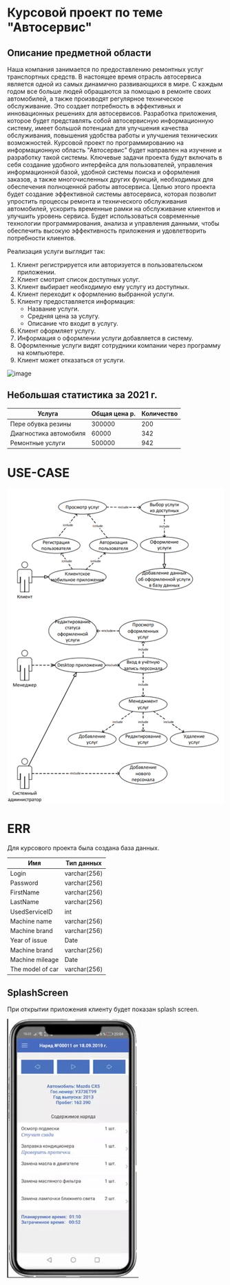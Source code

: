# Курсовой проект по теме "Автосервис"
## Описание предметной области
Наша компания занимается по предоставлению ремонтных  услуг транспортных средств.
В настоящее время отрасль автосервиса является одной из самых динамично развивающихся в мире. С каждым годом все больше людей обращаются за помощью в ремонте своих автомобилей, а также производят регулярное техническое обслуживание. Это создает потребность в эффективных и инновационных решениях для автосервисов.
Разработка приложения, которое будет представлять собой автосервисную информационную систему, имеет большой потенциал для улучшения качества обслуживания, повышения удобства работы и улучшения технических возможностей. 
Курсовой проект по программированию на информационную область "Автосервис" будет направлен на изучение и разработку такой системы. Ключевые задачи проекта будут включать в себя создание удобного интерфейса для пользователей, управления информационной базой, удобной системы поиска и оформления заказов, а также многочисленных других функций, необходимых для обеспечения полноценной работы автосервиса.
Целью этого проекта будет создание эффективной системы автосервиса, которая позволит упростить процессы ремонта и технического обслуживания автомобилей, ускорить временные рамки на обслуживание клиентов и улучшить уровень сервиса. Будет использоваться современные технологии программирования, анализа и управления данными, чтобы обеспечить высокую эффективность приложения и удовлетворить потребности клиентов.

Реализация услуги выглядит так: 

 1. Клиент  регистрируется или авторизуется в пользовательском приложении. 
 2. Клиент смотрит список доступных услуг.
 3. Клиент выбирает необходимую ему услугу из доступных.
 4. Клиент переходит к оформлению выбранной услуги.
 5. Клиенту предоставляется информация: 
	* Название услуги.
	* Средняя цена за услугу.
	* Описание что входит в услугу.
6. Клиент оформляет услугу.
7. Информация о оформлении услуги добавляется в систему.
8. Оформленные услуги видят сотрудники компании через программу на компьютере.
9. Клиент может отказаться от услуги.


![image](https://github.com/9002015pro/CarMechanic/assets/78635578/19f83426-773c-4802-83b2-1cbb76db6c37)




## Небольшая статистика за 2021 г.
| Услуга | Общая цена р. | Количество|
|--|--|--|
| Пере обувка резины | 300000 | 200 |
| Диагностика автомобиля | 60000 | 342 |
| Ремонтные услуги | 500000 | 942 |
# USE-CASE
![](case.png)
 

# ERR
Для курсового проекта была создана база данных.

| Имя  | Тип данных |
| ------------- | ------------- |
| Login  | varchar(256)  |
| Password  | varchar(256)  |
| FirstName  | varchar(256)  |
| LastName  | varchar(256)  |
| UsedServiceID  | int  |
| Machine name   | varchar(256)  |
| Machine brand  | varchar(256)  |
| Year of issue  | Date  |
| Machine brand  | varchar(256)  |
| Machine mileage  | Date  |
| The model of car | varchar(256)  |

## SplashScreen
При открытии приложения клиенту будет показан splash screen.
	
![](./Screenshot_1.jpg)
	
	
	

